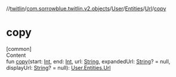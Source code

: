//[twitlin](../../../../index.md)/[com.sorrowblue.twitlin.v2.objects](../../../index.md)/[User](../../index.md)/[Entities](../index.md)/[Url](index.md)/[copy](copy.md)



# copy  
[common]  
Content  
fun [copy](copy.md)(start: [Int](https://kotlinlang.org/api/latest/jvm/stdlib/kotlin/-int/index.html), end: [Int](https://kotlinlang.org/api/latest/jvm/stdlib/kotlin/-int/index.html), url: [String](https://kotlinlang.org/api/latest/jvm/stdlib/kotlin/-string/index.html), expandedUrl: [String](https://kotlinlang.org/api/latest/jvm/stdlib/kotlin/-string/index.html)? = null, displayUrl: [String](https://kotlinlang.org/api/latest/jvm/stdlib/kotlin/-string/index.html)? = null): [User.Entities.Url](index.md)  



